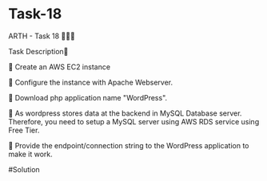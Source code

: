 # Task-18

ARTH - Task 18 👨🏻‍💻

Task Description📄

🔅 Create an AWS EC2 instance 

🔅 Configure the instance with Apache Webserver. 

🔅 Download php application name "WordPress".

🔅 As wordpress stores data at the backend in MySQL Database server. Therefore, you need to setup a MySQL server using AWS RDS service using Free Tier.

🔅 Provide the endpoint/connection string to the WordPress application to make it work. 

#Solution



